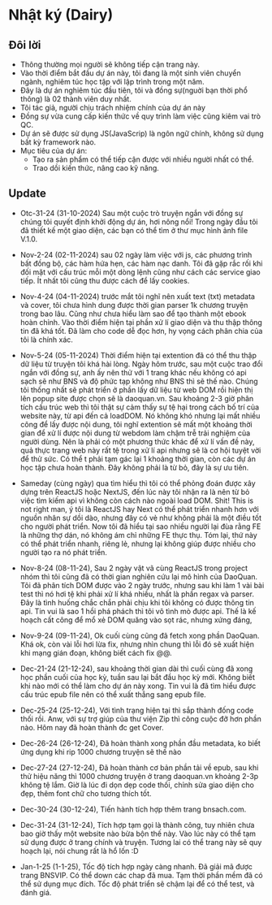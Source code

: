 # Nhật ký (Dairy)

## Đôi lời
- Thông thường mọi người sẽ không tiếp cận trang này.
- Vào thời điểm bắt đầu dự án này, tôi đang là một sinh viên chuyển ngành, nghiêm túc học tập với lập trình trong một năm.
- Đây là dự án nghiêm túc đầu tiên, tôi và đồng sự(nguời bạn thời phổ thông) là 02 thành viên duy nhất.  
- Tôi tác giả, người chịu trách nhiệm chính của dự án này
- Đồng sự vừa cung cấp kiến thức về quy trình làm việc cũng kiêm vai trò QC.
- Dự án sẽ được sử dụng JS(JavaScrip) là ngôn ngữ chính, không sử dụng bất kỳ framework nào.
- Mục tiêu của dự án: 
    - Tạo ra sản phẩm có thể tiếp cận được với nhiều người nhất có thể.
    - Trao dồi kiến thức, nâng cao kỹ năng.

## Update
- Otc-31-24 (31-10-2024) Sau một cuộc trò truyện ngắn với đồng sự chúng tôi quyết định khởi động dự án, hơi nông nổi! Trong ngày đầu tôi đã thiết kế một giao diện, các bạn có thể tìm ở thư mục hình ảnh file V.1.0.
- Nov-2-24 (02-11-2024) sau 02 ngày làm việc với js, các phương trình bất đồng bộ, các hàm hứa hẹn, các hàm nạc danh. Tôi đã gặp rắc rối khi đối mặt với cấu trúc mỗi một dòng lệnh cũng như cách các service giao tiếp. Ít nhất tôi cũng thu được cách để lấy cookies.
- Nov-4-24 (04-11-2024) trước mắt tôi nghĩ nên xuất text (txt) metadata và cover, tôi chưa hình dung được thời gian parser 1k chương truyện trong bao lâu. Cũng như chưa hiểu làm sao để tạo thành một ebook hoàn chỉnh. Vào thời điểm hiện tại phần xử lí giao diện và thu thập thông tin đã khá tốt. Đã làm cho code dễ đọc hơn, hy vọng cách phân chia của tôi là chính xác.
- Nov-5-24 (05-11-2024) Thời điểm hiện tại extention đã có thể thu thập dữ liệu từ truyện tôi khá hài lòng. Ngày hôm trước, sau một cuộc trao đổi ngắn với đồng sự, anh ấy nên thử với 1 trang khác nếu không có api sạch sẽ như BNS và độ phức tạp không như BNS thì sẽ thế nào. Chúng tôi thống nhất sẽ phát triển ở phần lấy dữ liệu từ web DOM rồi hiện thị lên popup site được chọn sẽ là daoquan.vn. Sau khoảng 2-3 giờ phân tích cấu trúc web thì tôi thật sự cảm thấy sự tệ hại trong cách bố trí của website này, từ api đến cả loadDOM. Nó không khó nhưng lại mất nhiều công để lấy được nội dung, tôi nghĩ extention sẽ mất một khoảng thời gian để xử lí được nội dung từ webdom làm chậm trễ trải nghiệm của người dùng. Nên là phải có một phương thức khác để xứ lí vấn đề này, quả thực trang web này rất tệ trong xử lí api nhưng sẽ là cơ hội tuyệt vời để thử sức. Có thể t phải tạm gác lại 1 khoảng thời gian, còn các dự án học tập chưa hoàn thành. Đây không phải là từ bỏ, đây là sự ưu tiên.
- Sameday (cùng ngày) qua tìm hiểu thì tôi có thể phỏng đoán được xây dựng trên ReactJS hoặc NextJS, đến lúc này tôi nhận ra là nên từ bỏ việc tìm kiếm api vì không còn cách nào ngoài load DOM. Shit! This is not right man, ý tôi là ReactJS hay Next có thể phát triển nhanh hơn với nguồn nhân sự dồi dào, nhưng đây có vẻ như không phải là một điều tốt cho người phát triển. Now tôi đã hiểu tại sao nhiều người lại đùa rằng FE là những thợ dán, nó không ám chỉ những FE thực thụ. Tóm lại, thứ này có thể phát triển nhanh, riêng lẻ, nhưng lại không giúp được nhiều cho người tạo ra nó phát triển.
- Nov-8-24 (08-11-24), Sau 2 ngày vật vã cùng ReactJS trong project nhóm thì tôi cũng đã có thời gian nghiên cứu lại mô hình của DaoQuan. Tôi đã phân tích DOM được vào 2 ngày trước, nhưng sau khi làm 1 vài bài test thì nó hơi tệ khi phải xử lí khá nhiều, nhất là phần regax và parser. Đây là tình huống chắc chắn phải chịu khi tôi không có được thông tin api. Tin vui là sao 1 hồi phá phách thì tôi vô tình mò được api. Thế là kế hoạch cất công để mổ xẻ DOM quăng vào sọt rác, nhưng xứng đáng,
- Nov-9-24 (09-11-24), Ok cuối cùng cũng đã fetch xong phần DaoQuan. Khá ok, còn vài lỗi hơi lừa fix, nhưng nhìn chung thì lỗi đó sẽ xuất hiện khi mạng gián đoạn, không biết cách fix @@.
- Dec-21-24 (21-12-24), sau khoảng thời gian dài thì cuối cùng đã xong học phần cuối của học kỳ, tuần sau lại bắt đầu học kỳ mới. Không biết khi nào mới có thể làm cho dự án này xong. Tin vui là đã tìm hiểu được cấu trúc epub file nên có thể xuất thẳng sang epub file.

- Dec-25-24 (25-12-24), Với tình trạng hiện tại thì sắp thành đống code thối rồi. Anw, với sự trợ giúp của thư viện Zip thì công cuộc đỡ hơn phần nào. Hôm nay đã hoàn thành đc get Cover.

- Dec-26-24 (26-12-24), Đã hoàn thành xong phần đầu metadata, ko biết ứng dụng khi rip 1000 chương truyện sẽ thế nào
- Dec-27-24 (27-12-24), Đã hoàn thành cơ bản phần tải về epub, sau khi thử hiệu năng thì 1000 chương truyện ở trang daoquan.vn khoảng 2-3p không tệ lắm. Giờ là lúc đi dọn dẹp code thối, chỉnh sửa giao diện cho đẹp, thêm font chữ cho tương thích tốt.

- Dec-30-24 (30-12-24), Tiến hành tích hợp thêm trang bnsach.com.

- Dec-31-24 (31-12-24), Tích hợp tạm gọi là thành công, tuy nhiên chưa bao giờ thấy một website nào bừa bộn thế này. Vào lúc này có thể tạm sử dụng được ở trang chính và truyện. Tương lai có thể trang này sẽ quy hoạch lại, nói chung rất là hổ lốn :D

- Jan-1-25 (1-1-25), Tốc độ tích hợp ngày càng nhanh. Đã giải mã được trang BNSVIP. Có thể down các chap đã mua. Tạm thời phần mềm đã có thể sử dụng mục đích. Tốc độ phát triển sẽ chậm lại để có thể test, và đánh giá.